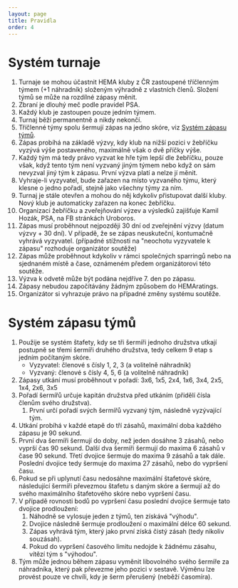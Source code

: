 ```yaml
---
layout: page
title: Pravidla
order: 4
---
```


# Systém turnaje
1.  Turnaje se mohou účastnit HEMA kluby z ČR zastoupené tříčlenným týmem (+1 náhradník) složeným výhradně z vlastních členů.
    Složení týmů se může na rozdílné zápasy měnit.
2.  Zbraní je dlouhý meč podle pravidel PSA.
3.  Každý klub je zastoupen pouze jedním týmem.
4.  Turnaj běží permanentně a nikdy nekončí.
5.  Tříčlenné týmy spolu šermují zápas na jedno skóre, viz [Systém zápasu týmů](#systém-zápasu-týmů).
6.  Zápas probíhá na základě výzvy, kdy klub na nižší pozici v žebříčku vyzývá výše postaveného, maximálně však o dvě příčky výše.
7.  Každý tým má tedy právo vyzvat ke hře tým lepší dle žebříčku, pouze však, když tento tým není vyzvaný jiným týmem nebo když on sám nevyzval jiný tým k zápasu.
    První výzva platí a nelze jí měnit.
8.  Vyhraje-li vyzyvatel, bude zařazen na místo vyzvaného týmu, který klesne o jedno pořadí, stejně jako všechny týmy za ním.
9.  Turnaj je stále otevřen a mohou do něj kdykoliv přistupovat další kluby.
    Nový klub je automaticky zařazen na konec žebříčku.
10. Organizaci žebříčku a zveřejňování výzev a výsledků zajišťuje Kamil Hozák, PSA, na FB stránkách Uroboros. 
11. Zápas musí proběhnout nejpozději 30 dní od zveřejnění výzvy (datum výzvy + 30 dní).
    V případě, že se zápas neuskuteční, kontumačně vyhrává vyzyvatel.
    (případné stížnosti na "neochotu vyzyvatele k zápasu" rozhoduje organizátor soutěže)
12. Zápas může proběhnout kdykoliv v rámci společných sparringů nebo na sjednaném místě a čase, oznámeném předem organizátorovi této soutěže. 
13. Výzva k odvetě může být podána nejdříve 7. den po zápasu.
14. Zápasy nebudou započítávány žádným způsobem do HEMAratings. 
15. Organizátor si vyhrazuje právo na případné změny systému soutěže.

# Systém zápasu týmů
1. Použije se systém štafety, kdy se tři šermíři jednoho družstva utkají postupně se třemi šermíři druhého družstva, tedy celkem 9 etap s jedním počítaným skóre.
   * Vyzyvatel: členové s čísly 1, 2, 3 (a volitelně náhradník)
   * Vyzvaný: členové s čísly 4, 5, 6 (a volitelně náhradník)
2. Zápasy utkání musí proběhnout v pořadí: 3x6, 1x5, 2x4, 1x6, 3x4, 2x5, 1x4, 2x6, 3x5
3. Pořadí šermířů určuje kapitán družstva před utkáním (přidělí čísla členům svého družstva).
   1. První určí pořadí svých šermířů vyzvaný tým, následně vyzývající tým.
4. Utkání probíhá v každé etapě do tří zásahů, maximální doba každého zápasu je 90 sekund.
5. První dva šermíři šermují do doby, než jeden dosáhne 3 zásahů, nebo vyprší čas 90 sekund.
   Další dva šermíři šermují do maxima 6 zásahů v čase 90 sekund.
   Třetí dvojice šermuje do maxima 9 zásahů a tak dále.
   Poslední dvojice tedy šermuje do maxima 27 zásahů, nebo do vypršení času.
6. Pokud se při uplynutí času nedosáhne maximální štafetové skóre, následující šermíři převezmou štafetu s daným skóre a šermují až do svého maximálního štafetového skóre nebo vypršení času.
7. V případě rovnosti bodů po vypršení času poslední dvojice šermuje tato dvojice prodloužení:
   1. Náhodně se vylosuje jeden z týmů, ten získává "výhodu".
   2. Dvojice následně šermuje prodloužení o maximální délce 60 sekund.
   3. Zápas vyhrává tým, který jako první získá čistý zásah (tedy nikoliv souzásah).
   4. Pokud do vypršení časového limitu nedojde k žádnému zásahu, vítězí tým s "výhodou".
8. Tým může jednou během zápasu vyměnit libovolného svého šermíře za náhradníka, který pak převezme jeho pozici v sestavě.
   Výměnu lze provést pouze ve chvíli, kdy je šerm přerušený (neběží časomíra).